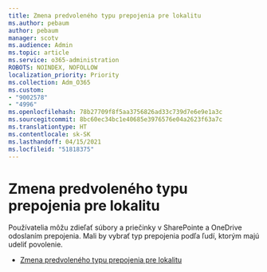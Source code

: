 ```yaml
---
title: Zmena predvoleného typu prepojenia pre lokalitu
ms.author: pebaum
author: pebaum
manager: scotv
ms.audience: Admin
ms.topic: article
ms.service: o365-administration
ROBOTS: NOINDEX, NOFOLLOW
localization_priority: Priority
ms.collection: Adm_O365
ms.custom:
- "9002578"
- "4996"
ms.openlocfilehash: 78b27709f8f5aa3756826ad33c739d7e6e9e1a3c
ms.sourcegitcommit: 8bc60ec34bc1e40685e3976576e04a2623f63a7c
ms.translationtype: HT
ms.contentlocale: sk-SK
ms.lasthandoff: 04/15/2021
ms.locfileid: "51818375"
---
```

# <a name="change-the-default-link-type-for-a-site"></a>Zmena predvoleného typu prepojenia pre lokalitu

Používatelia môžu zdieľať súbory a priečinky v SharePointe a OneDrive odoslaním prepojenia. Mali by vybrať typ prepojenia podľa ľudí, ktorým majú udeliť povolenie.

- [Zmena predvoleného typu prepojenia pre lokalitu](https://docs.microsoft.com/sharepoint/change-default-sharing-link)
